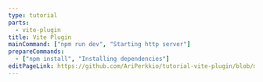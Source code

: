 ```yaml
---
type: tutorial
parts:
  - vite-plugin
title: Vite Plugin
mainCommand: ["npm run dev", "Starting http server"]
prepareCommands:
  - ["npm install", "Installing dependencies"]
editPageLink: https://github.com/AriPerkkio/tutorial-vite-plugin/blob/main/src/content/tutorial/${path}?plain=1
---
```

